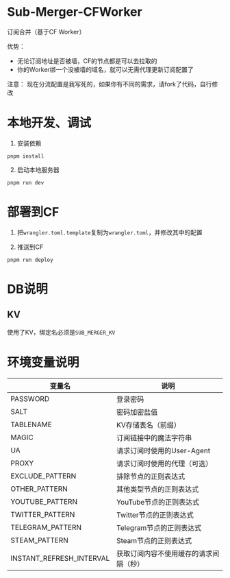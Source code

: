 # Sub-Merger-CFWorker
订阅合并（基于CF Worker）

优势：
 - 无论订阅地址是否被墙，CF的节点都是可以去拉取的
 - 你的Worker绑一个没被墙的域名，就可以无需代理更新订阅配置了

注意：
现在分流配置是我写死的，如果你有不同的需求，请fork了代码，自行修改


# 本地开发、调试

1. 安装依赖
```
pnpm install

```

2. 启动本地服务器

```
pnpm run dev
```


# 部署到CF

1. 把`wrangler.toml.template`复制为`wrangler.toml`，并修改其中的配置

2. 推送到CF
```
pnpm run deploy
```

# DB说明

## KV
使用了KV，绑定名必须是`SUB_MERGER_KV`


# 环境变量说明


| 变量名 | 说明 |
|--------|------|
| PASSWORD | 登录密码 |
| SALT | 密码加密盐值 |
| TABLENAME | KV存储表名（前缀） |
| MAGIC | 订阅链接中的魔法字符串 |
| UA | 请求订阅时使用的User-Agent |
| PROXY | 请求订阅时使用的代理（可选） |
| EXCLUDE_PATTERN | 排除节点的正则表达式 |
| OTHER_PATTERN | 其他类型节点的正则表达式 |
| YOUTUBE_PATTERN | YouTube节点的正则表达式 |
| TWITTER_PATTERN | Twitter节点的正则表达式 |
| TELEGRAM_PATTERN | Telegram节点的正则表达式 |
| STEAM_PATTERN | Steam节点的正则表达式 |
| INSTANT_REFRESH_INTERVAL | 获取订阅内容不使用缓存的请求间隔（秒） |


